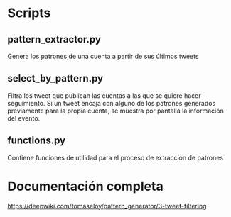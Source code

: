 # Scripts
## pattern_extractor.py 
Genera los patrones de una cuenta a partir de sus últimos tweets

## select_by_pattern.py 
Filtra los tweet que publican las cuentas a las que se quiere hacer seguimiento. Si un tweet encaja con alguno de los patrones generados previamente para la propia cuenta, se muestra por pantalla la información del evento.

## functions.py 
Contiene funciones de utilidad para el proceso de extracción de patrones

# Documentación completa
https://deepwiki.com/tomaseloy/pattern_generator/3-tweet-filtering
